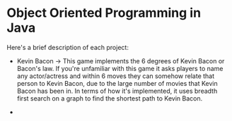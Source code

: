 # Object Oriented Programming in Java

Here's a brief description of each project:

- Kevin Bacon -> This game implements the 6 degrees of Kevin Bacon or Bacon's law. If you're unfamiliar with this game it asks players to name any actor/actress and within 6 moves they can somehow relate that person to Kevin Bacon, due to the large number of movies that Kevin Bacon has been in. In terms of how it's implemented, it uses breadth first search on a graph to find the shortest path to Kevin Bacon. 

- 
